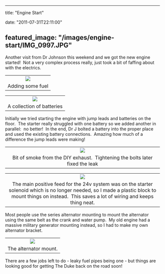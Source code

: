 
---
title: "Engine Start"

date: "2011-07-31T22:11:00"

featured_image: "/images/engine-start/IMG_0997.JPG"
---


Another visit from Dr Johnson this weekend and we got the new engine started!  Not a very complex process really, just took a bit of faffing about with the electrics.
<table align="center" cellpadding="0" cellspacing="0" style="margin-left: auto; margin-right: auto; text-align: center;"><tbody><tr><td style="text-align: center;"><a href="http://1.bp.blogspot.com/-mYxFGl7CpLc/TjXL6KYkr8I/AAAAAAAACUw/38tJsVUiZdI/s1600/IMG_0997.JPG"><img src="/images/engine-start/IMG_0997.JPG"/></a></td></tr><tr><td style="text-align: center;">Adding some fuel</td></tr></tbody></table>
<table align="center" cellpadding="0" cellspacing="0" style="margin-left: auto; margin-right: auto; text-align: center;"><tbody><tr><td style="text-align: center;"><a href="http://1.bp.blogspot.com/-zhBO-aDEAos/TjXL7HycSwI/AAAAAAAACU0/wKdiT0Zu5qA/s1600/IMG_1019.JPG"><img src="/images/engine-start/IMG_1019.JPG"/></a></td></tr><tr><td style="text-align: center;">A collection of batteries</td></tr></tbody></table>Initially we tried starting the engine with jump leads and batteries on the floor.  The starter really struggled with one battery so we added another in parallel:  no better!  In the end, Dr J bolted a battery into the proper place and used the existing battery connections.  Amazing how much of a difference the jump leads were making!
<table align="center" cellpadding="0" cellspacing="0" style="margin-left: auto; margin-right: auto; text-align: center;"><tbody><tr><td style="text-align: center;"><a href="http://2.bp.blogspot.com/-QyhHQVe1o1c/TjXL8uC4LvI/AAAAAAAACU4/Eme-Z8Enjl0/s1600/IMG_1036.JPG"><img src="/images/engine-start/IMG_1036.JPG"/></a></td></tr><tr><td style="text-align: center;">Bit of smoke from the DIY exhaust.  Tightening the bolts later fixed the leak</td></tr></tbody></table>
<table align="center" cellpadding="0" cellspacing="0" style="margin-left: auto; margin-right: auto; text-align: center;"><tbody><tr><td style="text-align: center;"><a href="http://3.bp.blogspot.com/-us5pNvjZlwI/TjXL9-Mz3XI/AAAAAAAACU8/qZro0ahvAsI/s1600/IMG_1060.JPG"><img src="/images/engine-start/IMG_1060.JPG"/></a></td></tr><tr><td style="text-align: center;">The main positive feed for the 24v system was on the starter solenoid which is no longer needed, so I made a plastic block to mount things on instead.  This saves a lot of wiring and keeps thing neat.</td></tr></tbody></table>Most people use the series alternator mounting to mount the alternator using the same belt as the crank and water pump.  My old engine had a massive military generator mounting instead, so I had to make my own alternator bracket.﻿ 
<table align="center" cellpadding="0" cellspacing="0" style="margin-left: auto; margin-right: auto; text-align: center;"><tbody><tr><td style="text-align: center;"><a href="http://1.bp.blogspot.com/-KaMbnae2ZLA/TjXL_UIoxQI/AAAAAAAACVA/axSfiHX8XJs/s1600/IMG_1061.JPG"><img src="/images/engine-start/IMG_1061.JPG"/></a></td></tr><tr><td style="text-align: center;">The alternator mount.</td></tr></tbody></table>﻿There are a few jobs left to do - leaky fuel pipes being one - but things are looking good for getting The Duke back on the road soon!